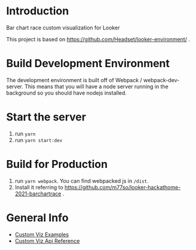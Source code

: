 # Introduction 
Bar chart race custom visualization for Looker

This project is based on https://github.com/Headset/looker-environment/ .

# Build Development Environment

The development environment is built off of Webpack / webpack-dev-server. This means that you will have
a node server running in the background so you should have nodejs installed.

# Start the server

1.	run `yarn`
2.  run `yarn start:dev`


# Build for Production

1. run `yarn webpack`. You can find webpacked js in `/dist`.
2. Install it referring to https://github.com/m77so/looker-hackathome-2021-barchartrace .


# General Info
 - [Custom Viz Examples](https://github.com/looker/custom_visualizations_v2)
 - [Custom Viz Api Reference](https://github.com/looker/custom_visualizations_v2/blob/master/docs/api_reference.md)
